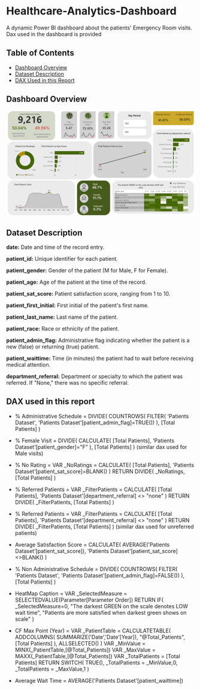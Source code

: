 # Healthcare-Analytics-Dashboard
A dynamic Power BI dashboard about the patients' Emergency Room visits. Dax used in the dashboard is provided

## Table of Contents
- [Dashboard Overview](#dashboard-overview)
- [Dataset Description](#dataset-description)
- [DAX Used in this Report](#dax-used-in-this-report)

## Dashboard Overview

![Healthcare Dashboard](Healthcare-Dashboard.png)

## Dataset Description

**date:** Date and time of the record entry.

**patient_id:** Unique identifier for each patient.

**patient_gender:** Gender of the patient (M for Male, F for Female).

**patient_age:** Age of the patient at the time of the record.

**patient_sat_score:** Patient satisfaction score, ranging from 1 to 10.

**patient_first_initial:** First initial of the patient's first name.

**patient_last_name:** Last name of the patient.

**patient_race:** Race or ethnicity of the patient.

**patient_admin_flag:** Administrative flag indicating whether the patient is a new (false) or returning (true) patient.

**patient_waittime:** Time (in minutes) the patient had to wait before receiving medical attention.

**department_referral:** Department or specialty to which the patient was referred. If "None," there was no specific referral.

## DAX used in this report

- % Administrative Schedule = 
    DIVIDE(
        COUNTROWS(
            FILTER(
                'Patients Dataset',
                'Patients Dataset'[patient_admin_flag]=TRUE())
        ),
        [Total Patients]
    )

- % Female Visit = 
DIVIDE(
        CALCULATE(
            [Total Patients],
            'Patients Dataset'[patient_gender]="F"
        ),
        [Total Patients]
)
(similar dax used for Male visits)

- % No Rating = 
    VAR _NoRatings = 
    CALCULATE(
            [Total Patients],
            'Patients Dataset'[patient_sat_score]=BLANK()
    )
    RETURN
    DIVIDE(
        _NoRatings,
        [Total Patients]
    )

- % Referred Patients = 
    VAR _FilterPatients = 
        CALCULATE(
            [Total Patients],
            'Patients Dataset'[department_referral] <> "none"
        )
        RETURN
        DIVIDE(
            _FilterPatients,
            [Total Patients]
        )
- % Referred Patients = 
    VAR _FilterPatients = 
        CALCULATE(
            [Total Patients],
            'Patients Dataset'[department_referral] <> "none"
        )
        RETURN
        DIVIDE(
            _FilterPatients,
            [Total Patients]
        )
(similar dax used for unreferred patients)

- Average Satisfaction Score = 
    CALCULATE(
        AVERAGE('Patients Dataset'[patient_sat_score]),
        'Patients Dataset'[patient_sat_score]<>BLANK()
    )

- % Non Administrative Schedule = 
    DIVIDE(
        COUNTROWS(
            FILTER(
                'Patients Dataset',
                'Patients Dataset'[patient_admin_flag]=FALSE())
        ),
        [Total Patients]
    )

- HeatMap Caption = 
    VAR _SelectedMeasure = 
        SELECTEDVALUE(Parameter[Parameter Order])
        RETURN
        IF( _SelectedMeasure=0,
        "The darkest GREEN on the scale denotes LOW wait time",
        "Patients are more satisfied when darkest green shows on scale"
        )
- CF Max Point (Year) = 
        VAR _PatientTable =
            CALCULATETABLE(
                ADDCOLUMNS(
                    SUMMARIZE('Date','Date'[Year]),
                    "@Total_Patients",[Total Patients]
                ),
                ALLSELECTED()
            )
        VAR _MinValue = MINX(_PatientTable,[@Total_Patients])
        VAR _MaxValue = MAXX(_PatientTable,[@Total_Patients])
        VAR _TotalPatients = [Total Patients]
        RETURN
        SWITCH(
            TRUE(),
            _TotalPatients = _MinValue,0,
            _TotalPatients = _MaxValue,1
        )
  
- Average Wait Time = AVERAGE('Patients Dataset'[patient_waittime])
